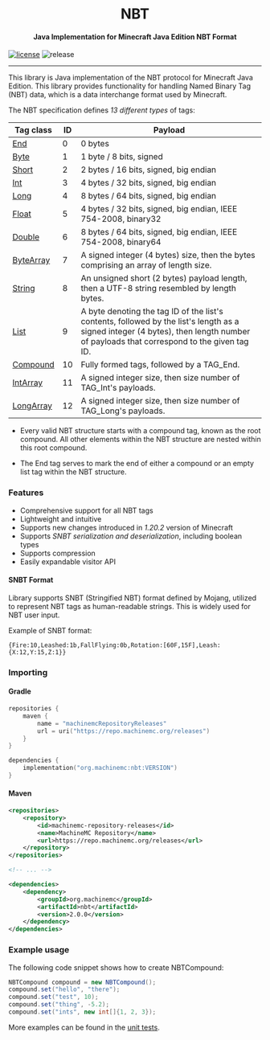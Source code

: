 <h1 align="center">NBT<br></h1>

<h4 align="center">Java Implementation for Minecraft Java Edition NBT Format</h4>

[![license](https://img.shields.io/github/license/machinemc/nbt?style=for-the-badge&color=657185)](LICENCE)
![release](https://img.shields.io/github/v/release/machinemc/nbt?style=for-the-badge&color=edb228)

---

This library is Java implementation of the NBT protocol for
Minecraft Java Edition. This library provides functionality
for handling Named Binary Tag (NBT) data, which is a data
interchange format used by Minecraft.

The NBT specification defines _13 different types_ of tags:

| Tag class                                                      | ID | Payload                                                                                                                                                                             |
|----------------------------------------------------------------|----|-------------------------------------------------------------------------------------------------------------------------------------------------------------------------------------|
| [End](src/main/java/org/machinemc/nbt/NBTEnd.java)             | 0  | 0 bytes                                                                                                                                                                             |
| [Byte](src/main/java/org/machinemc/nbt/NBTByte.java)           | 1  | 1 byte / 8 bits, signed                                                                                                                                                             |
| [Short](src/main/java/org/machinemc/nbt/NBTShort.java)         | 2  | 2 bytes / 16 bits, signed, big endian                                                                                                                                               |
| [Int](src/main/java/org/machinemc/nbt/NBTInt.java)             | 3  | 4 bytes / 32 bits, signed, big endian                                                                                                                                               |
| [Long](src/main/java/org/machinemc/nbt/NBTLong.java)           | 4  | 8 bytes / 64 bits, signed, big endian                                                                                                                                               |
| [Float](src/main/java/org/machinemc/nbt/NBTFloat.java)         | 5  | 4 bytes / 32 bits, signed, big endian, IEEE 754-2008, binary32                                                                                                                      |
| [Double](src/main/java/org/machinemc/nbt/NBTDouble.java)       | 6  | 8 bytes / 64 bits, signed, big endian, IEEE 754-2008, binary64                                                                                                                      |
| [ByteArray](src/main/java/org/machinemc/nbt/NBTByteArray.java) | 7  | A signed integer (4 bytes) size, then the bytes comprising an array of length size.                                                                                                 |
| [String](src/main/java/org/machinemc/nbt/NBTString.java)       | 8  | An unsigned short (2 bytes) payload length, then a UTF-8 string resembled by length bytes.                                                                                          |
| [List](src/main/java/org/machinemc/nbt/NBTList.java)           | 9  | A byte denoting the tag ID of the list's contents, followed by the list's length as a signed integer (4 bytes), then length number of payloads that correspond to the given tag ID. |
| [Compound](src/main/java/org/machinemc/nbt/NBTCompound.java)   | 10 | Fully formed tags, followed by a TAG_End.                                                                                                                                           |
| [IntArray](src/main/java/org/machinemc/nbt/NBTIntArray.java)   | 11 | A signed integer size, then size number of TAG_Int's payloads.                                                                                                                      |
| [LongArray](src/main/java/org/machinemc/nbt/NBTLongArray.java) | 12 | A signed integer size, then size number of TAG_Long's payloads.                                                                                                                     |

* Every valid NBT structure starts with a compound tag, known as the root compound.
  All other elements within the NBT structure are nested within this root compound.

* The End tag serves to mark the end of either a compound or an empty list tag within the NBT structure.

### Features

- Comprehensive support for all NBT tags
- Lightweight and intuitive
- Supports new changes introduced in *1.20.2* version of Minecraft
- Supports *SNBT serialization and deserialization*, including boolean types
- Supports compression
- Easily expandable visitor API

#### SNBT Format

Library supports SNBT (Stringified NBT) format defined by Mojang,
utilized to represent NBT tags as human-readable strings. This
is widely used for NBT user input.

Example of SNBT format:

```text
{Fire:10,Leashed:1b,FallFlying:0b,Rotation:[60F,15F],Leash:{X:12,Y:15,Z:1}}
```

### Importing

#### Gradle

```kotlin
repositories {
    maven {
        name = "machinemcRepositoryReleases"
        url = uri("https://repo.machinemc.org/releases")
    }
}

dependencies {
    implementation("org.machinemc:nbt:VERSION")
}
```

#### Maven

```xml
<repositories>
    <repository>
        <id>machinemc-repository-releases</id>
        <name>MachineMC Repository</name>
        <url>https://repo.machinemc.org/releases</url>
    </repository>
</repositories>

<!-- ... -->

<dependencies>
    <dependency>
        <groupId>org.machinemc</groupId>
        <artifactId>nbt</artifactId>
        <version>2.0.0</version>
    </dependency>
</dependencies>
```

### Example usage

The following code snippet shows how to create NBTCompound:

```java
NBTCompound compound = new NBTCompound();
compound.set("hello", "there");
compound.set("test", 10);
compound.set("thing", -5.2);
compound.set("ints", new int[]{1, 2, 3});
```

More examples can be found in the [unit tests](src/test/java/org/machinemc/nbt).